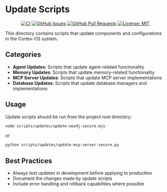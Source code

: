 # Update Scripts

<div align="center">

[![CI](https://github.com/cortex-os/cortex-os/actions/workflows/ci.yml/badge.svg)](https://github.com/cortex-os/cortex-os/actions/workflows/ci.yml)
[![GitHub Issues](https://img.shields.io/github/issues/cortex-os/cortex-os)](https://github.com/cortex-os/cortex-os/issues)
[![GitHub Pull Requests](https://img.shields.io/github/issues-pr/cortex-os/cortex-os)](https://github.com/cortex-os/cortex-os/pulls)
[![License: MIT](https://img.shields.io/badge/License-MIT-yellow.svg)](https://opensource.org/licenses/MIT)

</div>

This directory contains scripts that update components and configurations in the Cortex-OS system.

## Categories

- **Agent Updates**: Scripts that update agent-related functionality
- **Memory Updates**: Scripts that update memory-related functionality
- **MCP Server Updates**: Scripts that update MCP server implementations
- **Database Updates**: Scripts that update database managers and implementations

## Usage

Update scripts should be run from the project root directory:

```bash
node scripts/updates/update-neo4j-secure.mjs
```

or

```bash
python scripts/updates/update-mcp-server-secure.py
```

## Best Practices

- Always test updates in development before applying to production
- Document the changes made by update scripts
- Include error handling and rollback capabilities where possible
